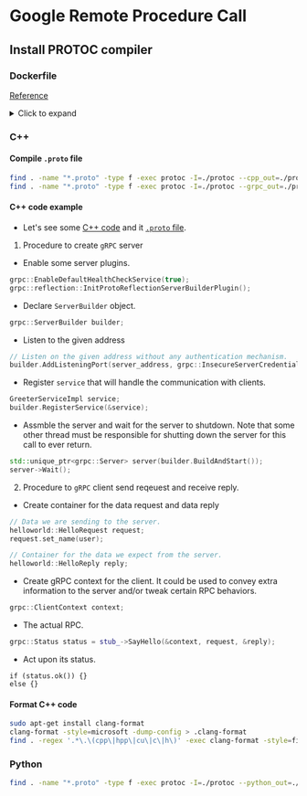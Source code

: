 # Google Remote Procedure Call

## Install PROTOC compiler

### Dockerfile

[Reference](https://github.com/leimao/gRPC-Examples/blob/master/docker/grpc.Dockerfile)

<details>
  <summary>Click to expand</summary>

```dockerfile
FROM ubuntu:focal

LABEL maintainer="Lei Mao <dukeleimao@gmail.com>"

ARG GPRC_VERSION=1.46.6
ARG NUM_JOBS=12
ARG OPENSSL_VERSION="1.1.1s"
ARG PROTOBUF_VERSION=21.12
ARG PROTOBUF_PYTHON_VERSION=4.21.12
ENV DEBIAN_FRONTEND noninteractive

# Install package dependencies
RUN apt update && \
    apt install -y --no-install-recommends \
        build-essential \
        software-properties-common \
        autoconf \
        automake \
        libtool \
        pkg-config \
        ca-certificates \
        wget \
        git \
        curl \
        vim \
        gdb \
        zlib1g-dev \
        valgrind \
        libssl-dev \
        libcurl4-openssl-dev \
        nano && \
    apt clean

# Install Cmake from source
RUN cd / && git clone --recurse-submodules https://github.com/Kitware/CMake.git && \
    cd CMake && ./bootstrap --system-curl --parallel=${NUM_JOBS} && \
    make -j${NUM_JOBS} && make install && \
    cd / && rm -rf CMake*

# gRPC C++ Runtime
# https://github.com/grpc/grpc/tree/master/src/cpp
# https://github.com/grpc/grpc/blob/master/BUILDING.md
RUN cd / && \
    apt-get install -y build-essential autoconf libtool pkg-config
RUN git clone --recurse-submodules -b v${GPRC_VERSION} https://github.com/grpc/grpc && \
    cd grpc && \
    mkdir -p cmake/build && \
    cd cmake/build && \
    cmake -DgRPC_INSTALL=ON \
        -DgRPC_BUILD_TESTS=OFF \
        -DCMAKE_INSTALL_PREFIX=$MY_INSTALL_DIR \
        ../.. && \
    make -j${NUM_JOBS} && \
    make install

# gRPC Python Runtime
RUN apt update && \
    apt install -y --no-install-recommends \
        python3 \
        python3-dev \
        python3-pip \
        python3-setuptools && \
    apt clean

RUN cd /usr/local/bin && \
    ln -sf /usr/bin/python3 python && \
    ln -sf /usr/bin/pip3 pip && \
    python3 -m pip install --upgrade pip setuptools wheel cython coverage

RUN python3 -m pip install tzdata==2022.5

RUN cd /grpc && \
    GRPC_PYTHON_BUILD_WITH_CYTHON=1 GRPC_BUILD_WITH_BORING_SSL_ASM=0 python3 -m pip install .
    #GRPC_PYTHON_BUILD_WITH_CYTHON=1 GRPC_PYTHON_BUILD_SYSTEM_OPENSSL=0 GRPC_BUILD_WITH_BORING_SSL_ASM=0 python3 -m pip install .

WORKDIR /root
```

</details>

### C++

#### Compile `.proto` file

```bash
find . -name "*.proto" -type f -exec protoc -I=./protoc --cpp_out=./protoc {} \;
find . -name "*.proto" -type f -exec protoc -I=./protoc --grpc_out=./protoc --plugin=protoc-gen-grpc=`which grpc_cpp_plugin` {} \;
```

#### C++ code example

- Let's see some [C++ code](cpp/helloworld/greeter.cpp) and it [`.proto` file](protoc/helloworld.proto).

1. Procedure to create `gRPC` server

- Enable some server plugins.

```c++
grpc::EnableDefaultHealthCheckService(true);
grpc::reflection::InitProtoReflectionServerBuilderPlugin();
```

- Declare `ServerBuilder` object.

```c++
grpc::ServerBuilder builder;
```

- Listen to the given address

```c++
// Listen on the given address without any authentication mechanism.
builder.AddListeningPort(server_address, grpc::InsecureServerCredentials());
```

- Register `service` that will handle the communication with clients.

```c++
GreeterServiceImpl service;
builder.RegisterService(&service);
```

- Assmble the server and wait for the server to shutdown. Note that some other thread must be responsible for shutting down the server for this call to ever return.
```c++
std::unique_ptr<grpc::Server> server(builder.BuildAndStart());
server->Wait();
```

2. Procedure to `gRPC` client send reqeuest and receive reply.

- Create container for the data request and data reply

```c++
// Data we are sending to the server.
helloworld::HelloRequest request;
request.set_name(user);

// Container for the data we expect from the server.
helloworld::HelloReply reply;
```

- Create gRPC context for the client. It could be used to convey extra information to the server and/or tweak certain RPC behaviors.

```c++
grpc::ClientContext context;
```

- The actual RPC.

```c++
grpc::Status status = stub_->SayHello(&context, request, &reply);
```

- Act upon its status.

```
if (status.ok()) {}
else {}
```



#### Format C++ code
```bash
sudo apt-get install clang-format
clang-format -style=microsoft -dump-config > .clang-format
find . -regex '.*\.\(cpp\|hpp\|cu\|c\|h\)' -exec clang-format -style=file -i {} \;
```

### Python

```bash
find . -name "*.proto" -type f -exec protoc -I=./protoc --python_out=./protoc {} \;
```
